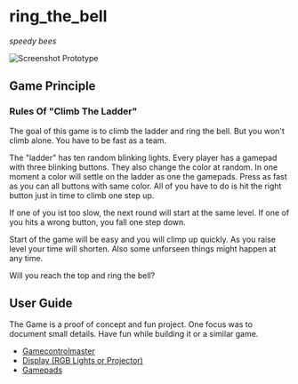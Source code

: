 # ring_the_bell
*speedy bees*

![Screenshot Prototype](docs/prototype_screenshot.png)

## Game Principle

### Rules Of "Climb The Ladder"

The goal of this game is to climb the ladder and ring the bell. But
you won't climb alone. You have to be fast as a team.

The "ladder" has ten random blinking lights. Every player has a gamepad with three
blinking buttons. They also change the color at random. In one moment a color will
settle on the ladder as one the gamepads. Press as fast as you can all buttons 
with same color. All of you have to do is hit the right button just in time to 
climb one step up.

If one of you ist too slow, the next round will start at the same level.
If one of you hits a wrong button, you fall one step down.

Start of the game will be easy and you will climp up quickly. As you raise level
your time will shorten. Also some unforseen things might happen at any time.

Will you reach the top and ring the bell?

## User Guide

The Game is a proof of concept and fun project. One focus was to document small
details. Have fun while building it or a similar game.

* [Gamecontrolmaster](/docs/Gamecontrolmaster.md)
* [Display (RGB Lights or Projector)](/docs/Display.md)
* [Gamepads](docs/Gamepads.md)

